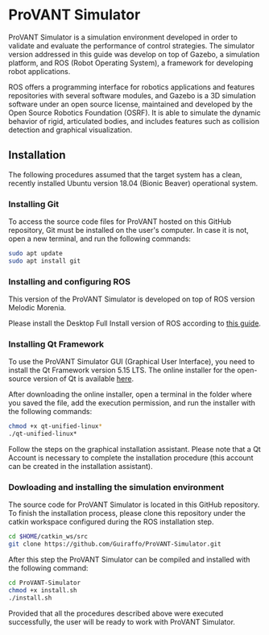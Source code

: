 # ProVANT Simulator

ProVANT Simulator is a simulation environment developed in order to validate and evaluate the performance of control strategies. The simulator version addressed in this guide was develop on top of Gazebo, a simulation platform, and ROS (Robot Operating System), a framework for developing robot applications.

ROS offers a programming interface for robotics applications and features repositories with several software modules, and Gazebo is a 3D simulation software under an open source license, maintained and developed by the Open Source Robotics Foundation (OSRF). It is able to simulate the dynamic behavior of rigid, articulated bodies, and includes features such as collision detection and graphical visualization.

## Installation

The following procedures assumed that the target system has a clean, recently installed Ubuntu version 18.04 (Bionic Beaver) operational system.

### Installing Git

To access the source code files for ProVANT hosted on this GitHub repository, Git must be installed on the user's computer. In case it is not, open a new terminal, and run the following commands:

```bash
sudo apt update
sudo apt install git
```

### Installing and configuring ROS

This version of the ProVANT Simulator is developed on top of ROS version Melodic Morenia.

Please install the Desktop Full Install version of ROS according to [this guide](https://wiki.ros.org/melodic/Installation/Ubuntu).

### Installing Qt Framework
To use the ProVANT Simulator GUI (Graphical User Interface), you need to install the Qt Framework version 5.15 LTS.
The online installer for the open-source version of Qt is available [here](https://www.qt.io/download-qt-installer).

After downloading the online installer, open a terminal in the folder where you saved the file, add the execution permission, and run the installer with the following commands:

```bash
chmod +x qt-unified-linux*
./qt-unified-linux*
```

Follow the steps on the graphical installation assistant. Please note that a Qt Account is necessary to complete the installation procedure (this account can be created in the installation assistant).

### Dowloading and installing the simulation environment

The source code for ProVANT Simulator is located in this GitHub repository. To finish the installation process, please clone this repository under the catkin workspace configured during the ROS installation step.

```bash
cd $HOME/catkin_ws/src
git clone https://github.com/Guiraffo/ProVANT-Simulator.git
```

After this step the ProVANT Simulator can be compiled and installed with the following command:

```bash
cd ProVANT-Simulator
chmod +x install.sh
./install.sh
```

Provided that all the procedures described above were executed successfully, the user will be ready to work with ProVANT Simulator.
